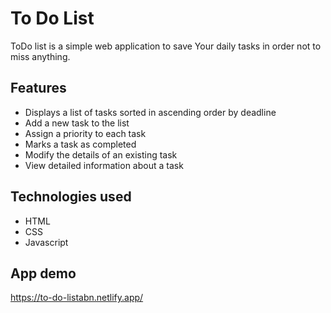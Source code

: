 
# To Do List

ToDo list is a simple web application to save Your daily tasks in order not to miss anything.


## Features

- Displays a list of tasks sorted in ascending order by deadline
- Add a new task to the list
- Assign a priority to each task
- Marks a task as completed
- Modify the details of an existing task
- View detailed information about a task


## Technologies used
- HTML
- CSS
- Javascript
## App demo

https://to-do-listabn.netlify.app/
